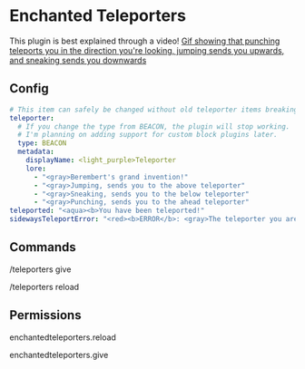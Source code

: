 # Enchanted Teleporters
This plugin is best explained through a video!
[Gif showing that punching teleports you in the direction you're looking, jumping sends you upwards, and sneaking sends you downwards](https://cdn.modrinth.com/data/cached_images/0347404d5fa24732ccdd85b50966bbd005472ab2.gif)

## Config
```yaml
# This item can safely be changed without old teleporter items breaking.
teleporter:
  # If you change the type from BEACON, the plugin will stop working.
  # I'm planning on adding support for custom block plugins later.
  type: BEACON
  metadata:
    displayName: <light_purple>Teleporter
    lore:
      - "<gray>Berembert's grand invention!"
      - "<gray>Jumping, sends you to the above teleporter"
      - "<gray>Sneaking, sends you to the below teleporter"
      - "<gray>Punching, sends you to the ahead teleporter"
teleported: "<aqua><b>You have been teleported!"
sidewaysTeleportError: "<red><b>ERROR</b>: <gray>The teleporter you are aiming at is too far away. It needs to be under 90 blocks away!"
```

## Commands
/teleporters give <name> <amount>

/teleporters reload

## Permissions
enchantedteleporters.reload

enchantedteleporters.give
